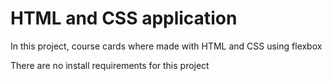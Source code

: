 <h1>HTML and CSS application</h1>

In this project, course cards where made with HTML and CSS using flexbox

There are no install requirements for this project
